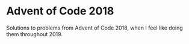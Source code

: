 # Advent of Code 2018

Solutions to problems from Advent of Code 2018, when I feel like doing them throughout 2019.
